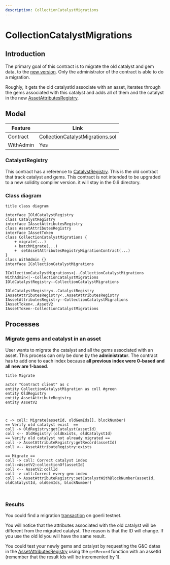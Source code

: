 ```yaml
---
description: CollectionCatalystMigrations
---
```


# CollectionCatalystMigrations

## Introduction

The primary goal of this contract is to migrate the old catalyst and gem data, to the [new version](./catalyst.md). Only the administrator of the contract is able to do a migration.

Roughly, it gets the old catalystId associate with an asset, iterates through the gems associated with this catalyst and adds all of them and the catalyst in the new [AssetAttributesRegistry](../asset/asset-attributes-registry.md).

## Model

| Feature   | Link                                                                                                                                                             |
| --------- | ---------------------------------------------------------------------------------------------------------------------------------------------------------------- |
| Contract  | [CollectionCatalystMigrations.sol](https://github.com/thesandboxgame/sandbox-smart-contracts/blob/master/src/solc_0.8/catalyst/CollectionCatalystMigrations.sol) |
| WithAdmin | Yes                                                                                                                                                              |

### CatalystRegistry

This contract has a reference to [CatalystRegistry](https://github.com/thesandboxgame/sandbox-smart-contracts/blob/master/src/solc_0.6/CatalystRegistry.sol). This is the old contract that track catalyst and gems. This contract is not intended to be upgraded to a new solidity compiler version. it will stay in the 0.6 directory.

### Class diagram

```plantuml
title class diagram

interface IOldCatalystRegistry
class CatalystRegistry
interface IAssetAttributesRegistry
class AssetAttributesRegistry
interface IAssetToken
class CollectionCatalystMigrations {
    + migrate(...)
    + batchMigrate(...)
    +  setAssetAttributesRegistryMigrationContract(...)
}
class WithAdmin {}
interface ICollectionCatalystMigrations

ICollectionCatalystMigrations<|..CollectionCatalystMigrations
WithAdmin<|--CollectionCatalystMigrations
IOldCatalystRegistry--CollectionCatalystMigrations

IOldCatalystRegistry<..CatalystRegistry
IAssetAttributesRegistry<..AssetAttributesRegistry
IAssetAttributesRegistry--CollectionCatalystMigrations
IAssetToken<..AssetV2
IAssetToken--CollectionCatalystMigrations
```

## Processes

### Migrate gems and catalyst in an asset

User wants to migrate the catalyst and all the gems associated with an asset.
This process can only be done by the **administrator**. The contract has to add one to each index because **all previous index were 0-based and all new are 1-based**.

```plantuml
title Migrate

actor "Contract client" as c
entity CollectionCatalystMigration as coll #green
entity OldRegistry
entity AssetAttributeRegistry
entity AssetV2



c -> coll: Migrate(assetId, oldGemIds[], blockNumber)
== Verify old catalyst exist  ==
coll -> OldRegistry:getCatalyst(assetId)
coll <-- OldRegistry:(oldExists, oldCatalystId)
== Verify old catalyst not already migrated ==
coll -> AssetAttributeRegistry:getRecord(assetId)
coll <-- AssetAttributeRegistry:exists

== Migrate ==
coll -> coll: Correct catalyst index
coll->AssetV2:collectionOf(assetId)
coll <-- AssetV2:collId
coll -> coll:Correct every gem index
coll -> AssetAttributeRegistry:setCatalystWithBlockNumber(assetId, oldCatalystId, oldGemIds, blockNumber)



```

### Results

You could find a migration [transaction](https://goerli.etherscan.io/tx/0x982a2c935af9aef364e5d03ff62a864319b3ae5d44cd2dc5331aa93b306c2b77) on goerli testnet.

You will notice that the attributes associated with the old catalyst will be different from the migrated catalyst. The reason is that the ID will change. If you use the old Id you will have the same result.

You could test your newly gems and catalyst by requesting the G&C datas in the [AssetAttributesRegistry](../asset/asset-attributes-registry.md) using the `getRecord` function with an assetId (remember that the result Ids will be incremented by 1).
